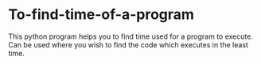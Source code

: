 # To-find-time-of-a-program
This python program helps you to find time used for a program to execute. Can be used where you wish to find the code which executes in the least time.

